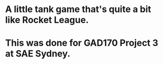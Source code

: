 # A little tank game that's quite a bit like Rocket League.
# This was done for GAD170 Project 3 at SAE Sydney.
